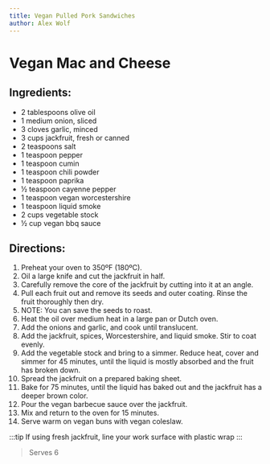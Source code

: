 ```yaml
---
title: Vegan Pulled Pork Sandwiches
author: Alex Wolf
---
```

# Vegan Mac and Cheese

## Ingredients:

* 2 tablespoons olive oil
* 1 medium onion, sliced
* 3 cloves garlic, minced
* 3 cups jackfruit, fresh or canned
* 2 teaspoons salt
* 1 teaspoon pepper
* 1 teaspoon cumin
* 1 teaspoon chili powder
* 1 teaspoon paprika
* ½ teaspoon cayenne pepper
* 1 teaspoon vegan worcestershire
* 1 teaspoon liquid smoke
* 2 cups vegetable stock
* ½ cup vegan bbq sauce

## Directions:

1. Preheat your oven to 350ºF (180ºC).
1. Oil a large knife and cut the jackfruit in half.
1. Carefully remove the core of the jackfruit by cutting into it at an angle.
1. Pull each fruit out and remove its seeds and outer coating. Rinse the fruit thoroughly then dry.
1. NOTE: You can save the seeds to roast.
1. Heat the oil over medium heat in a large pan or Dutch oven.
1. Add the onions and garlic, and cook until translucent.
1. Add the jackfruit, spices, Worcestershire, and liquid smoke. Stir to coat evenly.
1. Add the vegetable stock and bring to a simmer. Reduce heat, cover and simmer for 45 minutes, until the liquid is mostly absorbed and the fruit has broken down.
1. Spread the jackfruit on a prepared baking sheet.
1. Bake for 75 minutes, until the liquid has baked out and the jackfruit has a deeper brown color.
1. Pour the vegan barbecue sauce over the jackfruit.
1. Mix and return to the oven for 15 minutes.
1. Serve warm on vegan buns with vegan coleslaw.

:::tip
If using fresh jackfruit, line your work surface with plastic wrap
:::

> Serves 6
